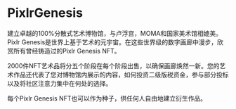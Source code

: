 # 

# PixlrGenesis

建立卓越的100%分散式艺术博物馆，与卢浮宫，MOMA和国家美术馆相媲美。Pixlr Genesis是世界上基于艺术的元宇宙。在这些世界级的数字画廊中漫步，欣赏所有曾经铸造过的Pixlr Genesis NFT。

2000件NFT艺术品将分五个阶段在每个阶段出售，以确保画廊焕然一新。您的艺术作品还代表了您对博物馆内展示的内容，如何投资二级版税资金，参与部分投标以及将社区注意力集中在何处的选择。

每个Pixlr Genesis NFT也可以作为种子，供任何人自由地建立衍生作品。

